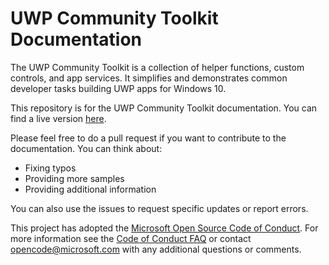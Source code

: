 UWP Community Toolkit Documentation
=========================

The UWP Community Toolkit is a collection of helper functions, custom controls, and app services. It simplifies and demonstrates common developer tasks building UWP apps for Windows 10.

This repository is for the UWP Community Toolkit documentation. You can find a live version [here](https://developer.microsoft.com/en-us/windows/uwp-community-toolkit).

Please feel free to do a pull request if you want to contribute to the documentation. You can think about:
- Fixing typos
- Providing more samples
- Providing additional information

You can also use the issues to request specific updates or report errors.

This project has adopted the [Microsoft Open Source Code of Conduct](https://opensource.microsoft.com/codeofconduct/). For more information see the [Code of Conduct FAQ](https://opensource.microsoft.com/codeofconduct/faq/) or contact [opencode@microsoft.com](mailto:opencode@microsoft.com) with any additional questions or comments. 
